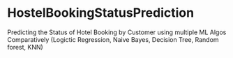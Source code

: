 # HostelBookingStatusPrediction
Predicting the Status of Hotel Booking by Customer using multiple ML Algos Comparatively (Logictic Regression, Naive Bayes, Decision Tree, Random forest, KNN)
